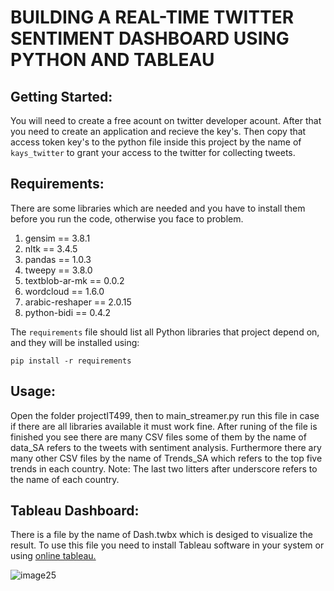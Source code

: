 # BUILDING A REAL-TIME TWITTER SENTIMENT DASHBOARD USING PYTHON AND TABLEAU
 


## Getting Started:

You will need to create a free acount on twitter developer acount. After that you need to create an application and recieve the key's. Then copy that access token key's to the python file inside this project by the name of `kays_twitter` to grant your access to the twitter for collecting tweets.

## Requirements:

There are some libraries which are needed and you have to install them before you run the code, otherwise you face to problem.

1. gensim == 3.8.1
2. nltk == 3.4.5
3. pandas == 1.0.3
4. tweepy == 3.8.0
5. textblob-ar-mk == 0.0.2
6. wordcloud == 1.6.0
7. arabic-reshaper == 2.0.15
8. python-bidi == 0.4.2

The `requirements` file should list all Python libraries that project
depend on, and they will be installed using:

```
pip install -r requirements
```

## Usage:

Open the folder projectIT499, then to main_streamer.py run this file in case if there are all libraries available it must work fine. After runing of the file is finished you see there are many CSV files some of them by the name of data_SA refers to the tweets with sentiment analysis. Furthermore there ary many other CSV files by the name of Trends_SA which refers to the top five trends in each country.
Note: The last two litters after underscore refers to the name of each country.


## Tableau Dashboard: 
There is a file by the name of Dash.twbx which is desiged to visualize the result. To use this file you need to install Tableau software in your system or using [online tableau.](https://eu-west-1a.online.tableau.com/#/site/shams456778/workbooks/320661?:origin=card_share_link)

![image25](https://user-images.githubusercontent.com/52973147/78813443-ac10d280-79d5-11ea-8bad-7a8f323518d7.png)



